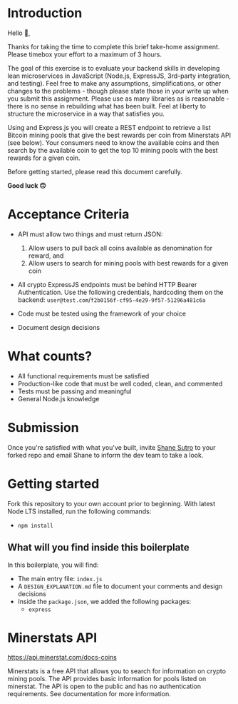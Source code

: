 # Introduction

Hello 👋,

Thanks for taking the time to complete this brief take-home assignment. Please timebox your effort to a maximum of 3 hours.

The goal of this exercise is to evaluate your backend skills in developing lean microservices in JavaScript (Node.js, ExpressJS, 3rd-party integration, and testing). Feel free to make any assumptions, simplifications, or other changes to the problems - though please state those in your write up when you submit this assignment. Please use as many libraries as is reasonable - there is no sense in rebuilding what has been built. Feel at liberty to structure the microservice in a way that satisfies you.

Using and Express.js you will create a REST endpoint to retrieve a list Bitcoin mining pools that give the best rewards per coin from Minerstats API (see below). Your consumers need to know the available coins and then search by the available coin to get the top 10 mining pools with the best rewards for a given coin.

Before getting started, please read this document carefully.

**Good luck 🙃**

# Acceptance Criteria

- API must allow two things and must return JSON:

  1. Allow users to pull back all coins available as denomination for reward, and
  2. Allow users to search for mining pools with best rewards for a given coin

- All crypto ExpressJS endpoints must be behind HTTP Bearer Authentication. Use the following credentials, hardcoding them on the backend: `user@test.com`/`f2b0156f-cf95-4e29-9f57-51296a481c6a`
- Code must be tested using the framework of your choice
- Document design decisions

# What counts?

- All functional requirements must be satisfied
- Production-like code that must be well coded, clean, and commented
- Tests must be passing and meaningful
- General Node.js knowledge

# Submission

Once you're satisfied with what you've built, invite [Shane Sutro](https://github.com/ShaneSutro) to your forked repo and email Shane to inform the dev team to take a look.

# Getting started

Fork this repository to your own account prior to beginning.
With latest Node LTS installed, run the following commands:
- `npm install`

## What will you find inside this boilerplate

In this boilerplate, you will find:
- The main entry file: `index.js`
- A `DESIGN_EXPLANATION.md` file to document your comments and design decisions
- Inside the `package.json`, we added the following packages:
    - `express`

# Minerstats API

https://api.minerstat.com/docs-coins

Minerstats is a free API that allows you to search for information on crypto mining pools. The API provides basic information for pools listed on minerstat. The API is open to the public and has no authentication requirements. See documentation for more information.
